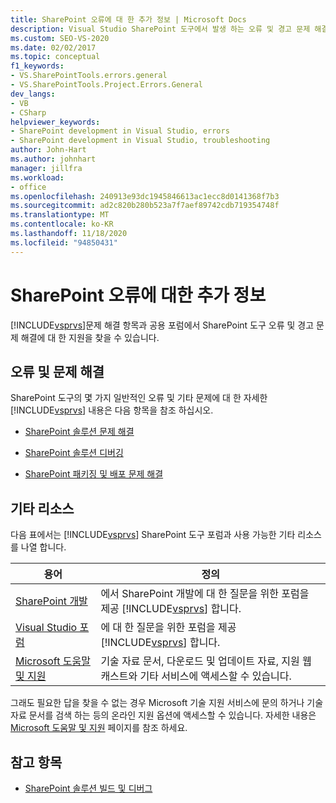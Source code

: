 ```yaml
---
title: SharePoint 오류에 대 한 추가 정보 | Microsoft Docs
description: Visual Studio SharePoint 도구에서 발생 하는 오류 및 경고 문제 해결에 대 한 추가 정보를 확인 하세요.
ms.custom: SEO-VS-2020
ms.date: 02/02/2017
ms.topic: conceptual
f1_keywords:
- VS.SharePointTools.errors.general
- VS.SharePointTools.Project.Errors.General
dev_langs:
- VB
- CSharp
helpviewer_keywords:
- SharePoint development in Visual Studio, errors
- SharePoint development in Visual Studio, troubleshooting
author: John-Hart
ms.author: johnhart
manager: jillfra
ms.workload:
- office
ms.openlocfilehash: 240913e93dc1945846613ac1ecc8d0141368f7b3
ms.sourcegitcommit: ad2c820b280b523a7f7aef89742cdb719354748f
ms.translationtype: MT
ms.contentlocale: ko-KR
ms.lasthandoff: 11/18/2020
ms.locfileid: "94850431"
---
```

# <a name="additional-information-for-sharepoint-errors"></a>SharePoint 오류에 대한 추가 정보
  [!INCLUDE[vsprvs](../sharepoint/includes/vsprvs-md.md)]문제 해결 항목과 공용 포럼에서 SharePoint 도구 오류 및 경고 문제 해결에 대 한 지원을 찾을 수 있습니다.

## <a name="troubleshoot-errors-and-issues"></a>오류 및 문제 해결
 SharePoint 도구의 몇 가지 일반적인 오류 및 기타 문제에 대 한 자세한 [!INCLUDE[vsprvs](../sharepoint/includes/vsprvs-md.md)] 내용은 다음 항목을 참조 하십시오.

- [SharePoint 솔루션 문제 해결](../sharepoint/troubleshooting-sharepoint-solutions.md)

- [SharePoint 솔루션 디버깅](../sharepoint/debugging-sharepoint-solutions.md)

- [SharePoint 패키징 및 배포 문제 해결](../sharepoint/troubleshooting-sharepoint-packaging-and-deployment.md)

## <a name="other-resources"></a>기타 리소스
 다음 표에서는 [!INCLUDE[vsprvs](../sharepoint/includes/vsprvs-md.md)] SharePoint 도구 포럼과 사용 가능한 기타 리소스를 나열 합니다.

|용어|정의|
|----------|----------------|
|[SharePoint 개발](https://social.msdn.microsoft.com/Forums/office/home?forum=sharepointdevelopmentprevious)|에서 SharePoint 개발에 대 한 질문을 위한 포럼을 제공 [!INCLUDE[vsprvs](../sharepoint/includes/vsprvs-md.md)] 합니다.|
|[Visual Studio 포럼](https://social.msdn.microsoft.com/Forums/vstudio/home?category=visualstudio)|에 대 한 질문을 위한 포럼을 제공 [!INCLUDE[vsprvs](../sharepoint/includes/vsprvs-md.md)] 합니다.|
|[Microsoft 도움말 및 지원](https://support.microsoft.com/)|기술 자료 문서, 다운로드 및 업데이트 자료, 지원 웹캐스트와 기타 서비스에 액세스할 수 있습니다.|

 그래도 필요한 답을 찾을 수 없는 경우 Microsoft 기술 지원 서비스에 문의 하거나 기술 자료 문서를 검색 하는 등의 온라인 지원 옵션에 액세스할 수 있습니다. 자세한 내용은 [Microsoft 도움말 및 지원](https://support.microsoft.com/) 페이지를 참조 하세요.

## <a name="see-also"></a>참고 항목
- [SharePoint 솔루션 빌드 및 디버그](../sharepoint/building-and-debugging-sharepoint-solutions.md)
